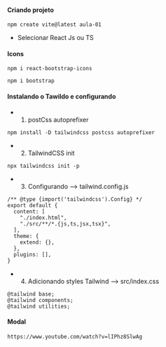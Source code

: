 
#### Criando projeto
``` criar e selecionar React js ou ts
npm create vite@latest aula-01
```

* Selecionar React Js ou TS

#### Icons
```
npm i react-bootstrap-icons
```

```
npm i bootstrap
```

#### Instalando o Tawildo e configurando

* 1. postCss autoprefixer
```
npm install -D tailwindcss postcss autoprefixer
```

* 2. TailwindCSS init
```
npx tailwindcss init -p
```

* 3. Configurando --> tailwind.config.js
```
/** @type {import('tailwindcss').Config} */
export default {
  content: [
    "./index.html",
    "./src/**/*.{js,ts,jsx,tsx}",
  ],
  theme: {
    extend: {},
  },
  plugins: [],
}

```

* 4. Adicionando styles Tailwind --> src/index.css
```
@tailwind base;
@tailwind components;
@tailwind utilities;
```

#### Modal
```
https://www.youtube.com/watch?v=lIPhz8SlwAg
```